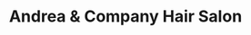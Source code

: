 ---
title: "Andrea & Company Hair Salon"
url: /angier/andrea-und-company-hair-salon/
shop: Friseur
---